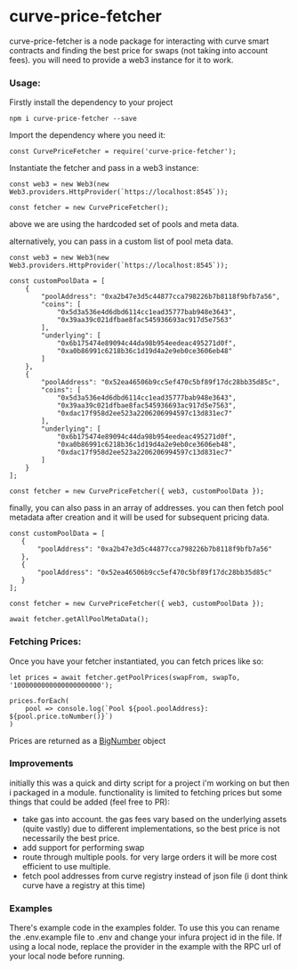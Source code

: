 # curve-price-fetcher

curve-price-fetcher is a node package for interacting with curve smart contracts and finding the best price for swaps (not taking into account fees). you will need to provide a web3 instance for it to work.


### Usage:

Firstly install the dependency to your project

```
npm i curve-price-fetcher --save
```

Import the dependency where you need it:

```
const CurvePriceFetcher = require('curve-price-fetcher');
```

Instantiate the fetcher and pass in a web3 instance:

```
const web3 = new Web3(new Web3.providers.HttpProvider(`https://localhost:8545`));

const fetcher = new CurvePriceFetcher();
```

above we are using the hardcoded set of pools and meta data.

alternatively, you can pass in a custom list of pool meta data.

```
const web3 = new Web3(new Web3.providers.HttpProvider(`https://localhost:8545`));

const customPoolData = [
    {
        "poolAddress": "0xa2b47e3d5c44877cca798226b7b8118f9bfb7a56",
        "coins": [
            "0x5d3a536e4d6dbd6114cc1ead35777bab948e3643",
            "0x39aa39c021dfbae8fac545936693ac917d5e7563"
        ],
        "underlying": [
            "0x6b175474e89094c44da98b954eedeac495271d0f",
            "0xa0b86991c6218b36c1d19d4a2e9eb0ce3606eb48"
        ]
    },
    {
        "poolAddress": "0x52ea46506b9cc5ef470c5bf89f17dc28bb35d85c",
        "coins": [
            "0x5d3a536e4d6dbd6114cc1ead35777bab948e3643",
            "0x39aa39c021dfbae8fac545936693ac917d5e7563",
            "0xdac17f958d2ee523a2206206994597c13d831ec7"
        ],
        "underlying": [
            "0x6b175474e89094c44da98b954eedeac495271d0f",
            "0xa0b86991c6218b36c1d19d4a2e9eb0ce3606eb48",
            "0xdac17f958d2ee523a2206206994597c13d831ec7"
        ]
    }
];

const fetcher = new CurvePriceFetcher({ web3, customPoolData });
```

finally, you can also pass in an array of addresses. you can then fetch pool metadata after creation and it will be used for subsequent pricing data.

```
const customPoolData = [
   {
       "poolAddress": "0xa2b47e3d5c44877cca798226b7b8118f9bfb7a56"
   },
   {
       "poolAddress": "0x52ea46506b9cc5ef470c5bf89f17dc28bb35d85c"
   }
];

const fetcher = new CurvePriceFetcher({ web3, customPoolData });

await fetcher.getAllPoolMetaData();
```

### Fetching Prices:

Once you have your fetcher instantiated, you can fetch prices like so:

```
let prices = await fetcher.getPoolPrices(swapFrom, swapTo, '1000000000000000000000');

prices.forEach(
    pool => console.log(`Pool ${pool.poolAddress}: ${pool.price.toNumber()}`)
)
```

Prices are returned as a [BigNumber](https://github.com/MikeMcl/bignumber.js/) object

### Improvements

initially this was a quick and dirty script for a project i'm working on but then i packaged in a module. functionality is limited to fetching prices but some things that could be added (feel free to PR):

- take gas into account. the gas fees vary based on the underlying assets (quite vastly) due to different implementations, so the best price is not necessarily the best price.
- add support for performing swap
- route through multiple pools. for very large orders it will be more cost efficient to use multiple.
- fetch pool addresses from curve registry instead of json file (i dont think curve have a registry at this time)

### Examples

There's example code in the examples folder. To use this you can rename the .env.example file to .env and change your infura project id in the file. If using a local node, replace the provider in the example with the RPC url of your local node before running.